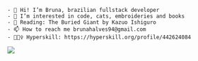     - 👋 Hi! I’m Bruna, brazilian fullstack developer
    - 👀 I’m interested in code, cats, embroideries and books
    - 📖 Reading: The Buried Giant by Kazuo Ishiguro
    - 📫 How to reach me brunahalves94@gmail.com
    - 🏋🏽‍♀️ Hyperskill: https://hyperskill.org/profile/442624084

<!---

<div align="center" >
    <img src="https://github-readme-stats.vercel.app/api?username=brunaAlves&&show_icons=true&count_private=true&theme=github_dark">
    <img src="https://github-readme-streak-stats.herokuapp.com/?user=brunaAlves&theme=github-dark-blue&include_all_commits=true&count_private=true&date_format=j%20M%5B%20Y%5D">
 </div>
--->

<div>
    <img src="https://github-readme-stats-git-masterrstaa-rickstaa.vercel.app/api/top-langs/?username=brunaalves&layout=compact&theme=github_dark"> 
</div>

<!---
BrunaAlves/BrunaAlves is a ✨ special ✨ repository because its `README.md` (this file) appears on your GitHub profile.
You can click the Preview link to take a look at your changes.
--->
